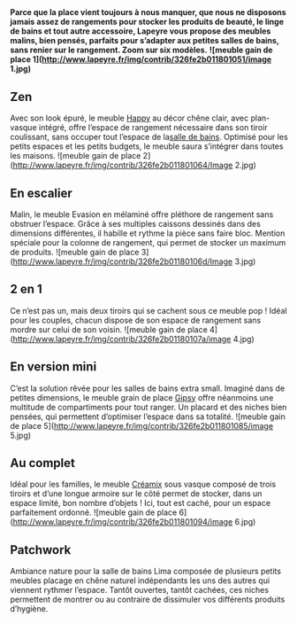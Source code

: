 ##
**Parce que la place vient toujours à nous manquer, que nous ne disposons jamais assez de rangements pour stocker les produits de beauté, le linge de bains et tout autre accessoire, Lapeyre vous propose des meubles malins, bien pensés, parfaits pour s’adapter aux petites salles de bains, sans renier sur le rangement. Zoom sur six modèles.**
**![meuble gain de place 1](http://www.lapeyre.fr/img/contrib/326fe2b011801051/image 1.jpg)**
## Zen
Avec son look épuré, le meuble [Happy](https://www.lapeyre.fr/modele-happy-ensemble-de-meuble-de-salle-de-bains-FPC1241125) au décor chêne clair, avec plan-vasque intégré, offre l’espace de rangement nécessaire dans son tiroir coulissant, sans occuper tout l’espace de la[salle de bains](https://www.lapeyre.fr/bain-CCU0002). Optimisé pour les petits espaces et les petits budgets, le meuble saura s’intégrer dans toutes les maisons.
![meuble gain de place 2](http://www.lapeyre.fr/img/contrib/326fe2b011801064/Image 2.jpg)
## En escalier
Malin, le meuble Evasion en mélaminé offre pléthore de rangement sans obstruer l’espace. Grâce à ses multiples caissons dessinés dans des dimensions différentes, il habille et rythme la pièce sans faire bloc. Mention spéciale pour la colonne de rangement, qui permet de stocker un maximum de produits.
![meuble gain de place 3](http://www.lapeyre.fr/img/contrib/326fe2b01180106d/Image 3.jpg)
## 2 en 1
Ce n’est pas un, mais deux tiroirs qui se cachent sous ce meuble pop ! Idéal pour les couples, chacun dispose de son espace de rangement sans mordre sur celui de son voisin.
![meuble gain de place 4](http://www.lapeyre.fr/img/contrib/326fe2b01180107a/image 4.jpg)
## En version mini
C’est la solution rêvée pour les salles de bains extra small. Imaginé dans de petites dimensions, le meuble grain de place [Gipsy](https://www.lapeyre.fr/fenetres-CCU0003/volets-CCN0042/volets-roulants-CCN0164#facet:&facetContent:&productBeginIndex:0&contentBeginIndex:0&orderBy:5&orderByContent:&pageView:grid&pageViewContent:&minPrice:&maxPrice:&pageSize:&) offre néanmoins une multitude de compartiments pour tout ranger. Un placard et des niches bien pensées, qui permettent d’optimiser l’espace dans sa totalité.
![meuble gain de place 5](http://www.lapeyre.fr/img/contrib/326fe2b011801085/image 5.jpg)
## Au complet
Idéal pour les familles, le meuble [Créamix](https://www.lapeyre.fr/modele-creamix-FPC473019) sous vasque composé de trois tiroirs et d’une longue armoire sur le côté permet de stocker, dans un espace limité, bon nombre d’objets ! Ici, tout est caché, pour un espace parfaitement ordonné.
![meuble gain de place 6](http://www.lapeyre.fr/img/contrib/326fe2b011801094/image 6.jpg)
## Patchwork
Ambiance nature pour la salle de bains Lima composée de plusieurs petits meubles placage en chêne naturel indépendants les uns des autres qui viennent rythmer l’espace. Tantôt ouvertes, tantôt cachées, ces niches permettent de montrer ou au contraire de dissimuler vos différents produits d’hygiène.